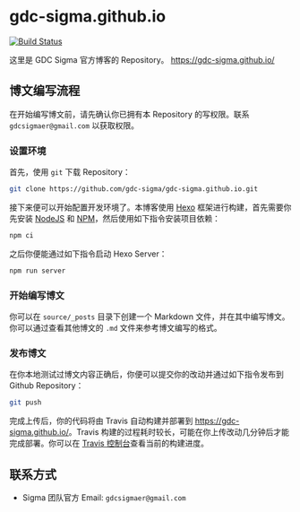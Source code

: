 # gdc-sigma.github.io

[![Build Status](https://travis-ci.org/gdc-sigma/gdc-sigma.github.io.svg?branch=source)](https://travis-ci.org/gdc-sigma/gdc-sigma.github.io)

这里是 GDC Sigma 官方博客的 Repository。 <https://gdc-sigma.github.io/>

## 博文编写流程

在开始编写博文前，请先确认你已拥有本 Repository 的写权限。联系 `gdcsigmaer@gmail.com` 以获取权限。

### 设置环境

首先，使用 `git` 下载 Repository：

```bash
git clone https://github.com/gdc-sigma/gdc-sigma.github.io.git
```

接下来便可以开始配置开发环境了。本博客使用 [Hexo](https://hexo.io/) 框架进行构建，首先需要你先安装 [NodeJS](https://nodejs.org/en/download/) 和 [NPM](https://www.npmjs.com/get-npm)，然后使用如下指令安装项目依赖：

```bash
npm ci
```

之后你便能通过如下指令启动 Hexo Server：

```bash
npm run server
```

### 开始编写博文

你可以在 `source/_posts` 目录下创建一个 Markdown 文件，并在其中编写博文。你可以通过查看其他博文的 `.md` 文件来参考博文编写的格式。

### 发布博文

在你本地测试过博文内容正确后，你便可以提交你的改动并通过如下指令发布到 Github Repository：

```bash
git push
```

完成上传后，你的代码将由 Travis 自动构建并部署到 <https://gdc-sigma.github.io/>。Travis 构建的过程耗时较长，可能在你上传改动几分钟后才能完成部署。你可以在 [Travis 控制台](https://travis-ci.org/gdc-sigma/gdc-sigma.github.io)查看当前的构建进度。

## 联系方式

- Sigma 团队官方 Email: `gdcsigmaer@gmail.com`
